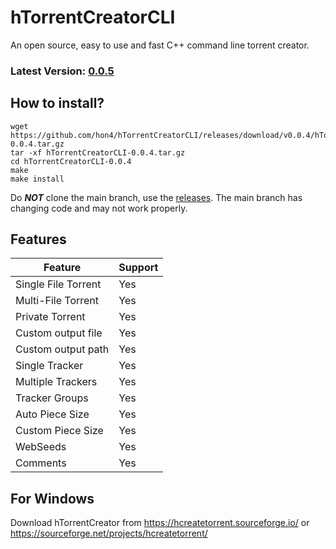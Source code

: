 # hTorrentCreatorCLI
An open source, easy to use and fast C++ command line torrent creator.

### Latest Version: <ins>0.0.5</ins>

## How to install?
```
wget https://github.com/hon4/hTorrentCreatorCLI/releases/download/v0.0.4/hTorrentCreatorCLI-0.0.4.tar.gz
tar -xf hTorrentCreatorCLI-0.0.4.tar.gz
cd hTorrentCreatorCLI-0.0.4
make
make install
```
Do ***NOT*** clone the main branch, use the [releases](https://github.com/hon4/hTorrentCreatorCLI/releases). The main branch has changing code and may not work properly.

## Features
| Feature             | Support |
|---------------------|---------|
| Single File Torrent | Yes     |
| Multi-File Torrent  | Yes     |
| Private Torrent     | Yes     |
| Custom output file  | Yes     |
| Custom output path  | Yes     |
| Single Tracker      | Yes     |
| Multiple Trackers   | Yes     |
| Tracker Groups      | Yes     |
| Auto Piece Size     | Yes     |
| Custom Piece Size   | Yes     |
| WebSeeds            | Yes     |
| Comments            | Yes     |

## For Windows
Download hTorrentCreator from
https://hcreatetorrent.sourceforge.io/
or
https://sourceforge.net/projects/hcreatetorrent/
